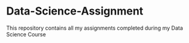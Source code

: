 # Data-Science-Assignment
This repository contains all my assignments completed during my Data Science Course
